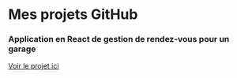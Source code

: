 # Mes projets GitHub 

###  Application en React de gestion de rendez-vous pour un garage

[Voir le projet ici](https://github.com/tonutilisateur/nom-du-depot-garage)

